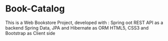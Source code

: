 # Book-Catalog
This is a Web Bookstore Project, developed with : 
		Spring oot REST API as a backend 
		Spring Data, JPA and Hibernate as ORM 
		HTML5, CSS3 and Bootstrap as Client side
